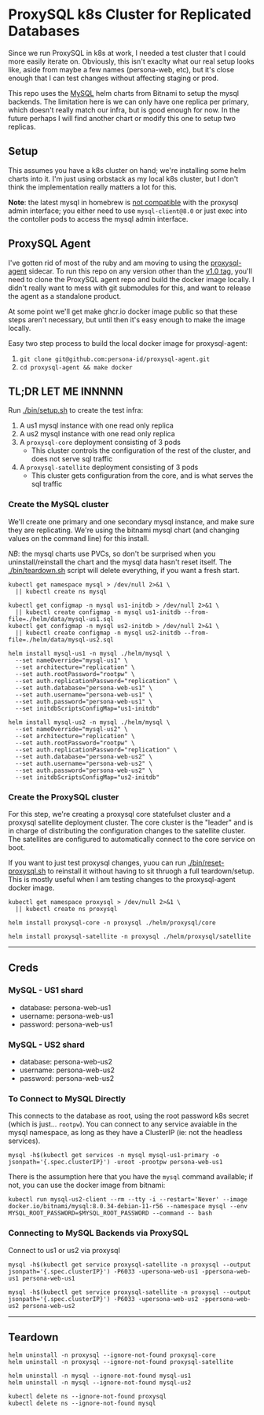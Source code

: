 # ProxySQL k8s Cluster for Replicated Databases

Since we run ProxySQL in k8s at work, I needed a test cluster that I could more easily iterate on. Obviously, this isn't exaclty what our real setup looks like, aside from maybe a few names (persona-web, etc), but it's close enough that I can test changes without affecting staging or prod.

This repo uses the [MySQL](https://github.com/bitnami/containers/tree/main/bitnami/mysql) helm charts from Bitnami to setup the mysql backends. The limitation here is we can only have one replica per primary, which doesn't really match our infra, but is good enough for now. In the future perhaps I will find another chart or modify this one to setup two replicas.

## Setup

This assumes you have a k8s cluster on hand; we're installing some helm charts into it. I'm just using orbstack as my local k8s cluster, but I don't think the implementation really matters a lot for this.

**Note**: the latest mysql in homebrew is [not compatible](https://github.com/sysown/proxysql/issues/4300) with the proxysql admin interface; you either need to use `mysql-client@8.0` or just exec into the contoller pods to access the mysql admin interface.

## ProxySQL Agent

I've gotten rid of most of the ruby and am moving to using the [proxysql-agent](https://github.com/persona-id/proxysql-agent) sidecar. To run this repo on any version other than the [v1.0 tag](https://github.com/kuzmik/local-proxysql/tree/v1.0), you'll need to clone the ProxySQL agent repo and build the docker image locally. I didn't really want to mess with git submodules for this, and want to release the agent as a standalone product.

At some point we'll get make ghcr.io docker image public so that these steps aren't necessary, but until then it's easy enough to make the image locally.

Easy two step process to build the local docker image for proxysql-agent:

1. `git clone git@github.com:persona-id/proxysql-agent.git`
1. `cd proxysql-agent && make docker`

## TL;DR LET ME INNNNN

Run [./bin/setup.sh](./bin/setup.sh) to create the test infra:

1. A us1 mysql instance with one read only replica
1. A us2 mysql instance with one read only replica
1. A `proxysql-core` deployment consisting of 3 pods
    * This cluster controls the configuration of the rest of the cluster, and does not serve sql traffic
1. A `proxysql-satellite` deployment consisting of 3 pods
    * This cluster gets configuration from the core, and is what serves the sql traffic

### Create the MySQL cluster

We'll create one primary and one secondary mysql instance, and make sure they are replicating. We're using the bitnami mysql chart (and changing values on the command line) for this install.

*NB*: the mysql charts use PVCs, so don't be surprised when you uninstall/reinstall the chart and the mysql data hasn't reset itself. The [./bin/teardown.sh](./bin/teardown.sh) script will delete everything, if you want a fresh start.

```shell
kubectl get namespace mysql > /dev/null 2>&1 \
  || kubectl create ns mysql

kubectl get configmap -n mysql us1-initdb > /dev/null 2>&1 \
  || kubectl create configmap -n mysql us1-initdb --from-file=./helm/data/mysql-us1.sql
kubectl get configmap -n mysql us2-initdb > /dev/null 2>&1 \
  || kubectl create configmap -n mysql us2-initdb --from-file=./helm/data/mysql-us2.sql

helm install mysql-us1 -n mysql ./helm/mysql \
  --set nameOverride="mysql-us1" \
  --set architecture="replication" \
  --set auth.rootPassword="rootpw" \
  --set auth.replicationPassword="replication" \
  --set auth.database="persona-web-us1" \
  --set auth.username="persona-web-us1" \
  --set auth.password="persona-web-us1" \
  --set initdbScriptsConfigMap="us1-initdb"

helm install mysql-us2 -n mysql ./helm/mysql \
  --set nameOverride="mysql-us2" \
  --set architecture="replication" \
  --set auth.rootPassword="rootpw" \
  --set auth.replicationPassword="replication" \
  --set auth.database="persona-web-us2" \
  --set auth.username="persona-web-us2" \
  --set auth.password="persona-web-us2" \
  --set initdbScriptsConfigMap="us2-initdb"
```

### Create the ProxySQL cluster

For this step, we're creating a proxysql core statefulset cluster and a proxysql satellite deployment cluster. The core cluster is the "leader" and is in charge of distributing the configuration changes to the satellite cluster. The satellites are configured to automatically connect to the core service on boot.

If you want to just test proxysql changes, yuou can run [./bin/reset-proxysql.sh](./bin/reset-proxysql.sh) to reinstall it without having to sit thruogh a full teardown/setup. This is mostly useful when I am testing changes to the proxysql-agent docker image.

```shell
kubectl get namespace proxysql > /dev/null 2>&1 \
  || kubectl create ns proxysql

helm install proxysql-core -n proxysql ./helm/proxysql/core

helm install proxysql-satellite -n proxysql ./helm/proxysql/satellite
```

-----

## Creds

### MySQL - US1 shard

* database: persona-web-us1
* username: persona-web-us1
* password: persona-web-us1

### MySQL - US2 shard

* database: persona-web-us2
* username: persona-web-us2
* password: persona-web-us2

### To Connect to MySQL Directly

This connects to the database as root, using the root password k8s secret (which is just... `rootpw`). You can connect to any service avaiable in the mysql namespace, as long as they have a ClusterIP (ie: not the headless services).

```shell
mysql -h$(kubectl get services -n mysql mysql-us1-primary -o jsonpath='{.spec.clusterIP}') -uroot -prootpw persona-web-us1
```

There is the assumption here that you have the `mysql` command available; if not, you can use the docker image from bitnami:

```shell
kubectl run mysql-us2-client --rm --tty -i --restart='Never' --image  docker.io/bitnami/mysql:8.0.34-debian-11-r56 --namespace mysql --env MYSQL_ROOT_PASSWORD=$MYSQL_ROOT_PASSWORD --command -- bash
```

### Connecting to MySQL Backends via ProxySQL

Connect to us1 or us2 via proxysql

```shell
mysql -h$(kubectl get service proxysql-satellite -n proxysql --output jsonpath='{.spec.clusterIP}') -P6033 -upersona-web-us1 -ppersona-web-us1 persona-web-us1

mysql -h$(kubectl get service proxysql-satellite -n proxysql --output jsonpath='{.spec.clusterIP}') -P6033 -upersona-web-us2 -ppersona-web-us2 persona-web-us2
```

-----

## Teardown

```shell
helm uninstall -n proxysql --ignore-not-found proxysql-core
helm uninstall -n proxysql --ignore-not-found proxysql-satellite

helm uninstall -n mysql --ignore-not-found mysql-us1
helm uninstall -n mysql --ignore-not-found mysql-us2

kubectl delete ns --ignore-not-found proxysql
kubectl delete ns --ignore-not-found mysql
```

